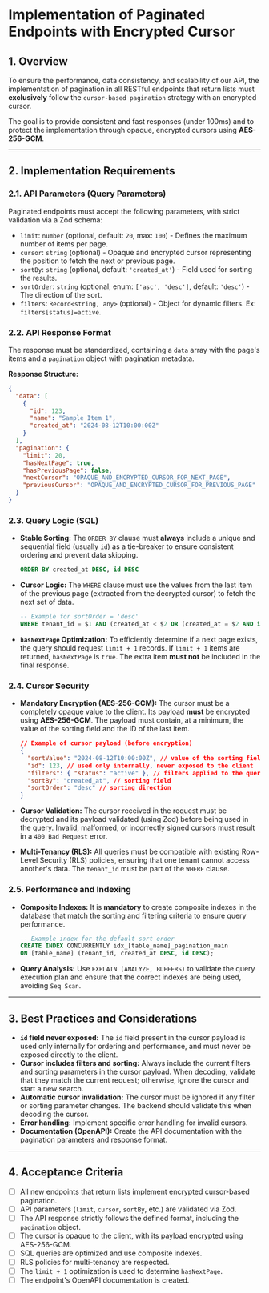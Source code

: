 # Implementation of Paginated Endpoints with Encrypted Cursor

## 1. Overview

To ensure the performance, data consistency, and scalability of our API, the implementation of pagination in all RESTful endpoints that return lists must **exclusively** follow the `cursor-based pagination` strategy with an encrypted cursor.

The goal is to provide consistent and fast responses (under 100ms) and to protect the implementation through opaque, encrypted cursors using **AES-256-GCM**.

---

## 2. Implementation Requirements

### 2.1. API Parameters (Query Parameters)

Paginated endpoints must accept the following parameters, with strict validation via a Zod schema:

- `limit`: `number` (optional, default: `20`, max: `100`) - Defines the maximum number of items per page.
- `cursor`: `string` (optional) - Opaque and encrypted cursor representing the position to fetch the next or previous page.
- `sortBy`: `string` (optional, default: `'created_at'`) - Field used for sorting the results.
- `sortOrder`: `string` (optional, enum: `['asc', 'desc']`, default: `'desc'`) - The direction of the sort.
- `filters`: `Record<string, any>` (optional) - Object for dynamic filters. Ex: `filters[status]=active`.

### 2.2. API Response Format

The response must be standardized, containing a `data` array with the page's items and a `pagination` object with pagination metadata.

**Response Structure:**

```json
{
  "data": [
    {
      "id": 123,
      "name": "Sample Item 1",
      "created_at": "2024-08-12T10:00:00Z"
    }
  ],
  "pagination": {
    "limit": 20,
    "hasNextPage": true,
    "hasPreviousPage": false,
    "nextCursor": "OPAQUE_AND_ENCRYPTED_CURSOR_FOR_NEXT_PAGE",
    "previousCursor": "OPAQUE_AND_ENCRYPTED_CURSOR_FOR_PREVIOUS_PAGE"
  }
}
```

### 2.3. Query Logic (SQL)

- **Stable Sorting:** The `ORDER BY` clause must **always** include a unique and sequential field (usually `id`) as a tie-breaker to ensure consistent ordering and prevent data skipping.

  ```sql
  ORDER BY created_at DESC, id DESC
  ```

- **Cursor Logic:** The `WHERE` clause must use the values from the last item of the previous page (extracted from the decrypted cursor) to fetch the next set of data.

  ```sql
  -- Example for sortOrder = 'desc'
  WHERE tenant_id = $1 AND (created_at < $2 OR (created_at = $2 AND id < $3))
  ```

- **`hasNextPage` Optimization:** To efficiently determine if a next page exists, the query should request `limit + 1` records. If `limit + 1` items are returned, `hasNextPage` is `true`. The extra item **must not** be included in the final response.

### 2.4. Cursor Security

- **Mandatory Encryption (AES-256-GCM):** The cursor must be a completely opaque value to the client. Its payload **must** be encrypted using **AES-256-GCM**. The payload must contain, at a minimum, the value of the sorting field and the ID of the last item.
  ```json
  // Example of cursor payload (before encryption)
  {
    "sortValue": "2024-08-12T10:00:00Z", // value of the sorting field
    "id": 123, // used only internally, never exposed to the client
    "filters": { "status": "active" }, // filters applied to the query
    "sortBy": "created_at", // sorting field
    "sortOrder": "desc" // sorting direction
  }
  ```
- **Cursor Validation:** The cursor received in the request must be decrypted and its payload validated (using Zod) before being used in the query. Invalid, malformed, or incorrectly signed cursors must result in a `400 Bad Request` error.

- **Multi-Tenancy (RLS):** All queries must be compatible with existing Row-Level Security (RLS) policies, ensuring that one tenant cannot access another's data. The `tenant_id` must be part of the `WHERE` clause.

### 2.5. Performance and Indexing

- **Composite Indexes:** It is **mandatory** to create composite indexes in the database that match the sorting and filtering criteria to ensure query performance.
  ```sql
  -- Example index for the default sort order
  CREATE INDEX CONCURRENTLY idx_[table_name]_pagination_main
  ON [table_name] (tenant_id, created_at DESC, id DESC);
  ```
- **Query Analysis:** Use `EXPLAIN (ANALYZE, BUFFERS)` to validate the query execution plan and ensure that the correct indexes are being used, avoiding `Seq Scan`.

---

## 3. Best Practices and Considerations

- **`id` field never exposed:** The `id` field present in the cursor payload is used only internally for ordering and performance, and must never be exposed directly to the client.
- **Cursor includes filters and sorting:** Always include the current filters and sorting parameters in the cursor payload. When decoding, validate that they match the current request; otherwise, ignore the cursor and start a new search.
- **Automatic cursor invalidation:** The cursor must be ignored if any filter or sorting parameter changes. The backend should validate this when decoding the cursor.
- **Error handling:** Implement specific error handling for invalid cursors.
- **Documentation (OpenAPI):** Create the API documentation with the pagination parameters and response format.

---

## 4. Acceptance Criteria

- [ ] All new endpoints that return lists implement encrypted cursor-based pagination.
- [ ] API parameters (`limit`, `cursor`, `sortBy`, etc.) are validated via Zod.
- [ ] The API response strictly follows the defined format, including the `pagination` object.
- [ ] The cursor is opaque to the client, with its payload encrypted using AES-256-GCM.
- [ ] SQL queries are optimized and use composite indexes.
- [ ] RLS policies for multi-tenancy are respected.
- [ ] The `limit + 1` optimization is used to determine `hasNextPage`.
- [ ] The endpoint's OpenAPI documentation is created.
